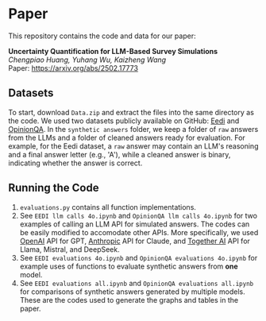 # Paper
This repository contains the code and data for our paper:

**Uncertainty Quantification for LLM-Based Survey Simulations**\
_Chengpiao Huang, Yuhang Wu, Kaizheng Wang_\
Paper: https://arxiv.org/abs/2502.17773

## Datasets
To start, download `Data.zip` and extract the files into the same directory as the code. We used two datasets publicly available on GitHub: [Eedi](https://github.com/joyheyueya/psychometric-alignment) and [OpinionQA](https://github.com/tatsu-lab/opinions_qa). In the `synthetic answers` folder, we keep a folder of `raw` answers from the LLMs and a folder of cleaned answers ready for evaluation. For example, for the Eedi dataset, a `raw` answer may contain an LLM's reasoning and a final answer letter (e.g., 'A'), while a cleaned answer is binary, indicating whether the answer is correct.

## Running the Code
1. `evaluations.py` contains all function implementations.
2. See `EEDI llm calls 4o.ipynb` and `OpinionQA llm calls 4o.ipynb` for two examples of calling an LLM API for simulated answers. The codes can be easily modified to accomodate other APIs. More specifically, we used [OpenAI](https://openai.com/) API for GPT, [Anthropic](https://www.anthropic.com/) API for Claude, and [Together AI](https://www.together.ai/) API for Llama, Mistral, and DeepSeek.
3. See `EEDI evaluations 4o.ipynb` and `OpinionQA evaluations 4o.ipynb` for example uses of functions to evaluate synthetic answers from **one** model.
4. See `EEDI evaluations all.ipynb` and `OpinionQA evaluations all.ipynb` for comparisons of synthetic answers generated by multiple models. These are the codes used to generate the graphs and tables in the paper.

